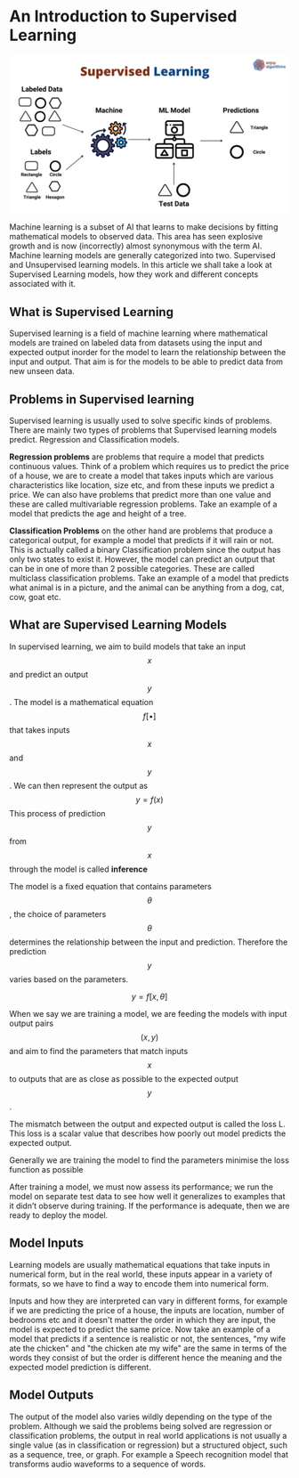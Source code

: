# An Introduction to Supervised Learning

![](/sl.png)

Machine learning is a subset of AI that learns to make decisions by fitting mathematical models to observed data. This area has seen explosive growth and is now (incorrectly) almost synonymous with the term AI. Machine learning models are generally categorized into two. Supervised and Unsupervised learning models. In this article we shall take a look at Supervised Learning models, how they work and different concepts associated with it.

## What is Supervised Learning

Supervised learning is a field of machine learning where mathematical models are trained on labeled data from datasets using the input and expected output inorder for the model to learn the relationship between the input and output. That aim is for the models to be able to predict data from new unseen data.

## Problems in Supervised learning

Supervised learning is usually used to solve specific kinds of problems. There are mainly two types of problems that Supervised learning models predict. Regression and Classification models.

**Regression problems** are problems that require a model that predicts continuous values. Think of a problem which requires us to predict the price of a house, we are to create a model that takes inputs which are various characteristics like location, size etc, and from these inputs we predict a price. We can also have problems that predict more than one value and these are called multivariable regression problems. Take an example of a model that predicts the age and height of a tree.

**Classification Problems** on the other hand are problems that produce a categorical output, for example a model that predicts if it will rain or not. This is actually called a binary Classification problem since the output has only two states to exist it. However, the model can predict an output that can be in one of more than 2 possible categories. These are called multiclass classification problems. Take an example of a model that predicts what animal is in a picture, and the animal can be anything from a dog, cat, cow, goat etc.

## What are Supervised Learning Models

In supervised learning, we aim to build models that take an input $$x$$ and predict an output $$y$$. The model is a mathematical equation $$f[•]$$  that takes inputs $$x$$ and $$y$$. We can then represent the output as $$y = f(x)$$ This process of prediction $$y$$ from $$x$$ through the model is called **inference**

The model is a fixed equation that contains parameters $$\theta$$, the choice of parameters $$\theta$$ determines the relationship between the input and prediction. Therefore the prediction $$y$$ varies based on the parameters.

$$ y = f[x,\theta] $$

When we say we are training a model, we are feeding the models with input output pairs $$(x, y)$$ and aim to find the parameters that match inputs $$x$$ to outputs that are as close as possible to the expected output $$y$$.

The mismatch between the output and expected output is called the loss L. This loss is a scalar value that describes how poorly out model predicts the expected output.

Generally we are training the model to find the parameters minimise the loss function as possible

After training a model, we must now assess its performance; we run the model on
separate test data to see how well it generalizes to examples that it didn’t observe during
training. If the performance is adequate, then we are ready to deploy the model.

## Model Inputs

Learning models are usually mathematical equations that take inputs in numerical form, but in the real world, these inputs appear in a variety of formats, so we have to find a way to encode them into numerical form.

Inputs and how they are interpreted can vary in different forms, for example if we are predicting the price of a house, the inputs are location, number of bedrooms etc and it doesn't matter the order in which they are input, the model is expected to predict the same price. Now take an example of a model that predicts if a sentence is realistic or not, the sentences, "my wife ate the chicken" and "the chicken ate my wife" are the same in terms of the words they consist of but the order is different hence the meaning and the expected model prediction is different.

## Model Outputs

The output of the model also varies wildly depending on the type of the problem. Although we said the problems being solved are regression or classification problems, the output in real world applications is not usually a single value (as in classification or regression) but a structured object, such as a sequence, tree, or graph. For example a Speech recognition model that transforms audio waveforms to a sequence of words.


